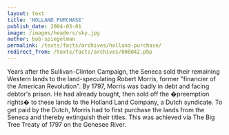 ```yaml
---
layout: text
title: 'HOLLAND PURCHASE'
publish_date: 2004-03-01
image: /images/headers/sky.jpg
author: bob-spiegelman
permalink: /texts/facts/archives/holland-purchase/
redirect_from: /texts/facts/archives/000042.php
---
```


Years after the Sullivan-Clinton Campaign, the Seneca sold their remaining Western lands to the land-speculating Robert Morris, former "financier of the American Revolution". By 1797, Morris was badly in debt and facing debtor's prison. He had already bought, then sold off the �preemption rights� to these lands to the Holland Land Company, a Dutch syndicate. To get paid by the Dutch, Morris had to first purchase the lands from the Seneca and thereby extinguish their titles. This was achieved via The Big Tree Treaty of 1797 on the Genesee River.
